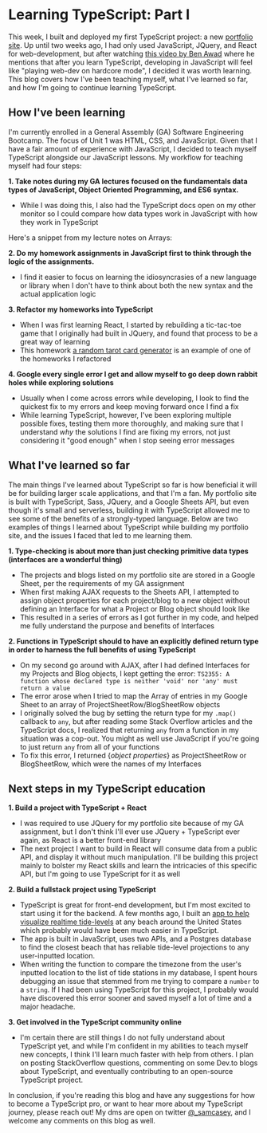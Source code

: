 # Learning TypeScript: Part I

This week, I built and deployed my first TypeScript project: a new [portfolio site](https://samcasey.life). Up until two weeks ago, I had only used JavaScript, JQuery, and React for web-development, but after watching [this video by Ben Awad](https://www.youtube.com/watch?v=bAB_nNf8-a0) where he mentions that after you learn TypeScript, developing in JavaScript will feel like "playing web-dev on hardcore mode", I decided it was worth learning. This blog covers how I've been teaching myself, what I've learned so far, and how I'm going to continue learning TypeScript.

## How I've been learning

I'm currently enrolled in a General Assembly (GA) Software Engineering Bootcamp. The focus of Unit 1 was HTML, CSS, and JavaScript. Given that I have a fair amount of experience with JavaScript, I decided to teach myself TypeScript alongside our JavaScript lessons. My workflow for teaching myself had four steps:

**1. Take notes during my GA lectures focused on the fundamentals data types of JavaScript, Object Oriented Programming, and ES6 syntax.**

- While I was doing this, I also had the TypeScript docs open on my other monitor so I could compare how data types work in JavaScript with how they work in TypeScript

Here's a snippet from my lecture notes on Arrays:

**2. Do my homework assignments in JavaScript first to think through the logic of the assignments.**

- I find it easier to focus on learning the idiosyncrasies of a new language or library when I don't have to think about both the new syntax and the actual application logic

**3. Refactor my homeworks into TypeScript**

- When I was first learning React, I started by rebuilding a tic-tac-toe game that I originally had built in JQuery, and found that process to be a great way of learning
  <br>
- This homework [a random tarot card generator](https://github.com/samuel-casey/random-tarot) is an example of one of the homeworks I refactored

**4. Google every single error I get and allow myself to go deep down rabbit holes while exploring solutions**

- Usually when I come across errors while developing, I look to find the quickest fix to my errors and keep moving forward once I find a fix
  <br>
- While learning TypeScript, however, I've been exploring multiple possible fixes, testing them more thoroughly, and making sure that I understand _why_ the solutions I find are fixing my errors, not just considering it "good enough" when I stop seeing error messages

## What I've learned so far

The main things I've learned about TypeScript so far is how beneficial it will be for building larger scale applications, and that I'm a fan. My portfolio site is built with TypeScript, Sass, JQuery, and a Google Sheets API, but even though it's small and serverless, building it with TypeScript allowed me to see some of the benefits of a strongly-typed language. Below are two examples of things I learned about TypeScript while building my portfolio site, and the issues I faced that led to me learning them.

**1. Type-checking is about more than just checking primitive data types (interfaces are a wonderful thing)**

- The projects and blogs listed on my portfolio site are stored in a Google Sheet, per the requirements of my GA assignment
  <br>
- When first making AJAX requests to the Sheets API, I attempted to assign object properties for each project/blog to a new object without defining an Interface for what a Project or Blog object should look like
  <br>
- This resulted in a series of errors as I got further in my code, and helped me fully understand the purpose and benefits of Interfaces

**2. Functions in TypeScript should to have an explicitly defined return type in order to harness the full benefits of using TypeScript**

- On my second go around with AJAX, after I had defined Interfaces for my Projects and Blog objects, I kept getting the error: `TS2355: A function whose declared type is neither 'void' nor 'any' must return a value`
  <br>
- The error arose when I tried to map the Array of entries in my Google Sheet to an array of ProjectSheetRow/BlogSheetRow objects
  <br>
- I originally solved the bug by setting the return type for my `.map()` callback to `any`, but after reading some Stack Overflow articles and the TypeScript docs, I realized that returning `any` from a function in my situation was a cop-out. You might as well use JavaScript if you're going to just return `any` from all of your functions
  <br>
- To fix this error, I returned {_object properties_} as ProjectSheetRow or BlogSheetRow, which were the names of my Interfaces

## Next steps in my TypeScript education

**1. Build a project with TypeScript + React**

- I was required to use JQuery for my portfolio site because of my GA assignment, but I don't think I'll ever use JQuery + TypeScript ever again, as React is a better front-end library
  <br>
- The next project I want to build in React will consume data from a public API, and display it without much manipulation. I'll be building this project mainly to bolster my React skills and learn the intricacies of this specific API, but I'm going to use TypeScript for it as well

**2. Build a fullstack project using TypeScript**

- TypeScript is great for front-end development, but I'm most excited to start using it for the backend. A few months ago, I built an [app to help visualize realtime tide-levels](https://tides-vis.herokuapp.com) at any beach around the United States which probably would have been much easier in TypeScript.
  <br>
- The app is built in JavaScript, uses two APIs, and a Postgres database to find the closest beach that has reliable tide-level projections to any user-inputted location.
  <br>
- When writing the function to compare the timezone from the user's inputted location to the list of tide stations in my database, I spent hours debugging an issue that stemmed from me trying to compare a `number` to a `string`. If I had been using TypeScript for this project, I probably would have discovered this error sooner and saved myself a lot of time and a major headache.

**3. Get involved in the TypeScript community online**

- I'm certain there are still things I do not fully understand about TypeScript yet, and while I'm confident in my abilities to teach myself new concepts, I think I'll learn much faster with help from others. I plan on posting StackOverflow questions, commenting on some Dev.to blogs about TypeScript, and eventually contributing to an open-source TypeScript project.

In conclusion, if you're reading this blog and have any suggestions for how to become a TypeScript pro, or want to hear more about my TypeScript journey, please reach out! My dms are open on twitter [@\_samcasey](https://twitter.com/_samcasey), and I welcome any comments on this blog as well.
